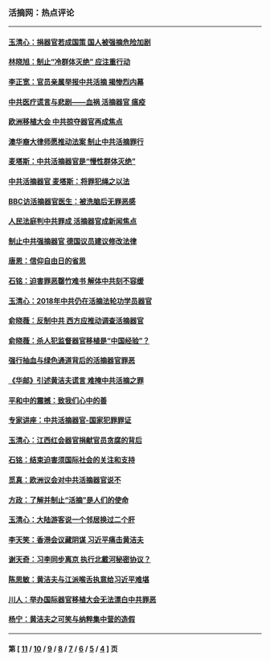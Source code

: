 ### 活摘网：热点评论
---
#### [玉清心：捐器官若成国策 国人被强摘危险加剧](../../pages/nf5879/n12802713.md?07040430) 
#### [林晓旭：制止“冷群体灭绝” 应注重行动](../../pages/nf5879/n12779736.md?07040430) 
#### [李正宽：官员亲属举报中共活摘 揭惨烈内幕](../../pages/nf5879/n12684490.md?07040430) 
#### [中共医疗谎言与悲剧——血祸 活摘器官 瘟疫](../../pages/nf5879/n12372103.md?07040430) 
#### [欧洲移植大会 中共掠夺器官再成焦点](../../pages/nf5879/n11538883.md?07040430) 
#### [澳华裔大律师愿推动法案 制止中共活摘罪行](../../pages/nf5879/n11377039.md?07040430) 
#### [麦塔斯：中共活摘器官是“慢性群体灭绝”](../../pages/nf5879/n11350529.md?07040430) 
#### [中共活摘器官 麦塔斯：将罪犯绳之以法](../../pages/nf5879/n11347973.md?07040430) 
#### [BBC访活摘器官医生：被洗脑后无罪恶感](../../pages/nf5879/n11335935.md?07040430) 
#### [人民法庭判中共罪成 活摘器官成新闻焦点](../../pages/nf5879/n11331578.md?07040430) 
#### [制止中共强摘器官 德国议员建议修改法律](../../pages/nf5879/n11249451.md?07040430) 
#### [唐恩：信仰自由日的省思](../../pages/nf5879/n11003525.md?07040430) 
#### [石铭：迫害罪恶罄竹难书  解体中共刻不容缓](../../pages/nf5879/n10942855.md?07040430) 
#### [玉清心：2018年中共仍在活摘法轮功学员器官](../../pages/nf5879/n10914646.md?07040430) 
#### [俞晓薇：反制中共 西方应推动调查活摘器官](../../pages/nf5879/n10794671.md?07040430) 
#### [俞晓薇：杀人犯监督器官移植是“中国经验”？](../../pages/nf5879/n10466427.md?07040430) 
#### [强行抽血与绿色通道背后的活摘器官罪恶](../../pages/nf5879/n10004708.md?07040430) 
#### [《华邮》引述黄洁夫谎言 难掩中共活摘之罪](../../pages/nf5879/n9642309.md?07040430) 
#### [平和中的震撼：致我们心中的善](../../pages/nf5879/n9021123.md?07040430) 
#### [专家讲座：中共活摘器官-国家犯罪罪证](../../pages/nf5879/n8828153.md?07040430) 
#### [玉清心：江西红会器官捐献官员贪腐的背后](../../pages/nf5879/n8522122.md?07040430) 
#### [石铭：结束迫害须国际社会的关注和支持](../../pages/nf5879/n8443497.md?07040430) 
#### [觅真：欧洲议会对中共活摘器官说不](../../pages/nf5879/n8337486.md?07040430) 
#### [方政：了解并制止“活摘”是人们的使命](../../pages/nf5879/n8329214.md?07040430) 
#### [玉清心：大陆游客说一个邻居换过二个肝](../../pages/nf5879/n8291404.md?07040430) 
#### [李天笑：香港会议藏阴谋 习近平痛击黄洁夫](../../pages/nf5879/n8241459.md?07040430) 
#### [谢天奇：习李同步离京 执行北戴河秘密协议？](../../pages/nf5879/n8230418.md?07040430) 
#### [陈思敏：黄洁夫与江派喉舌执意给习近平难堪](../../pages/nf5879/n8222166.md?07040430) 
#### [川人：举办国际器官移植大会无法漂白中共罪恶](../../pages/nf5879/n8221121.md?07040430) 
#### [杨宁：黄洁夫之可笑与纳粹集中营的造假](../../pages/nf5879/n8219897.md?07040430) 

---
#### 第 [ [11](./11.md?07040430) / [10](./10.md?07040430) / [9](./9.md?07040430) / [8](./8.md?07040430) / [7](./7.md?07040430) / [6](./6.md?07040430) / [5](./5.md?07040430) / [4](./4.md?07040430) ] 页
